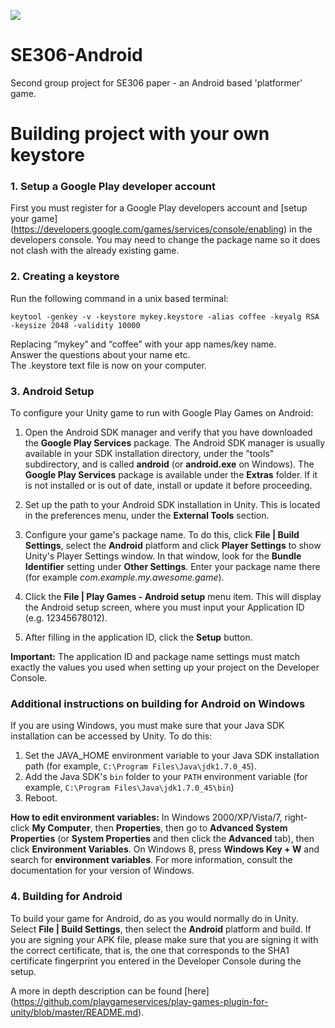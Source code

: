 ![](http://jennafin.github.io/SE306-Android/presentations/images/logo-horizontal.png)

SE306-Android
=============

Second group project for SE306 paper - an Android based 'platformer' game.

# Building project with your own keystore

### 1. Setup a Google Play developer account
First you must register for a Google Play developers account and [setup your game] (https://developers.google.com/games/services/console/enabling) in the developers console. You may need to change the package name so it does not clash with the already existing game.

### 2. Creating a keystore

Run the following command in a unix based terminal:  

`keytool -genkey -v -keystore mykey.keystore -alias coffee -keyalg RSA -keysize 2048 -validity 10000`

Replacing “mykey” and “coffee” with your app names/key name.  
Answer the questions about your name etc.  
The .keystore text file is now on your computer.


### 3. Android Setup

To configure your Unity game to run with Google Play Games on Android:

1. Open the Android SDK manager and verify that you have downloaded the **Google
Play Services** package. The Android SDK manager is usually available in your
SDK installation directory, under the "tools" subdirectory, and is called
**android** (or **android.exe** on Windows). The **Google Play Services**
package is available under the **Extras** folder. If it is not installed
or is out of date, install or update it before proceeding.

2. Set up the path to your Android SDK installation in Unity. This is located in the
preferences menu, under the **External Tools** section. 

3. Configure your game's package name. To do this, click **File | Build Settings**, 
select the **Android** platform and click **Player Settings** to show Unity's 
Player Settings window. In that window, look for the **Bundle Identifier** setting
under **Other Settings**. Enter your package name there (for example
_com.example.my.awesome.game_).

4. Click the **File | Play Games - Android setup** menu item. This will display the Android setup screen, where you must input your Application ID (e.g. 12345678012).

5. After filling in the application ID, click the **Setup** button.

**Important:** The application ID and package name settings must match exactly
the values you used when setting up your project on the Developer Console.

### Additional instructions on building for Android on Windows

If you are using Windows, you must make sure that your Java SDK installation can be accessed by Unity. To do this:

1. Set the JAVA_HOME environment variable to your Java SDK installation path (for example, `C:\Program Files\Java\jdk1.7.0_45`).
2. Add the Java SDK's `bin` folder to your `PATH` environment variable (for example, `C:\Program Files\Java\jdk1.7.0_45\bin`)
3. Reboot.

**How to edit environment variables:** In Windows 2000/XP/Vista/7, 
right-click **My Computer**, then **Properties**, then go to **Advanced System Properties**
(or **System Properties** and then click the **Advanced** tab), then
click **Environment Variables**. On Windows 8, press **Windows Key + W** and
search for **environment variables**.
For more information, consult the documentation for your version of Windows. 

### 4. Building for Android

To build your game for Android, do as you would normally do in Unity. Select 
**File | Build Settings**, then select the **Android** platform and build. If 
you are signing your APK file, please make sure that you are signing it with the 
correct certificate, that is, the one that corresponds to the SHA1 certificate 
fingerprint you entered in the Developer Console during the setup.

A more in depth description can be found [here] (https://github.com/playgameservices/play-games-plugin-for-unity/blob/master/README.md).
